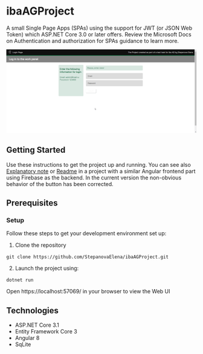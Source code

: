 # ibaAGProject

A small Single Page Apps (SPAs) using the support for JWT (or JSON Web Token) which ASP.NET Core 3.0 or later offers. 
Review the Microsoft Docs on Authentication and authorization for SPAs guidance to learn more.

![Project illustration](https://github.com/StepanovaElena/ibaAGTestProject/blob/master/08uM5tinj9.gif)

## Getting Started
Use these instructions to get the project up and running.
You can see also [Explanatory note](https://github.com/StepanovaElena/ibaAGTestProject/blob/master/NOTE.md) or 
[Readme](https://github.com/StepanovaElena/ibaAGTestProject/blob/master/README.md)
in a project with a similar Angular frontend part using Firebase as the backend. 
In the current version the non-obvious behavior of the button has been corrected.

## Prerequisites
### Setup
Follow these steps to get your development environment set up:
1. Clone the repository
```
git clone https://github.com/StepanovaElena/ibaAGProject.git
```
2. Launch the project using:
```
dotnet run
```
Open https://localhost:57069/ in your browser to view the Web UI

## Technologies
* ASP.NET Core 3.1
* Entity Framework Core 3
* Angular 8
* SqLite
